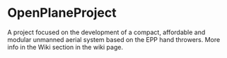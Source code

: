 # OpenPlaneProject
A project focused on the development of a compact, affordable and modular unmanned aerial system based on the EPP hand throwers. More info in the Wiki section in the wiki page.
